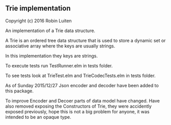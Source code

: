 ## Trie implementation

Copyright (c) 2016 Robin Luiten

An implementation of a Trie data structure.

A Trie is an ordered tree data structure that is used to store a dynamic
set or associative array where the keys are usually strings.

In this implementation they keys are strings.

To execute tests run TestRunner.elm in tests folder.

To see tests look at TrieTest.elm and TrieCodecTests.elm in tests folder.

As of Sunday 2015/12/27 Json encoder and decoder have been added to this package.

To improve Encoder and Decoer parts of  data model have changed.
Have also removed exposing the Constructors of Trie, they were accidently exposed
previously, hope this is not a big problem for anyone, it was intended to be
an opaque type.
